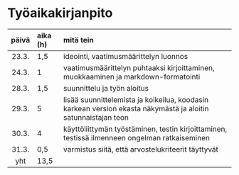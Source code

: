 # Työaikakirjanpito

| päivä | aika (h) | mitä tein  |
| :----:|:-----| :-----|
| 23.3. | 1,5   | ideointi, vaatimusmäärittelyn luonnos |
| 24.3. | 1    | vaatimusmäärittelyn puhtaaksi kirjoittaminen, muokkaaminen ja markdown-formatointi |
| 28.3. | 1,5 | suunnittelu ja työn aloitus |
| 29.3. | 5 | lisää suunnittelemista ja koikeilua, koodasin karkean version ekasta näkymästä ja aloitin satunnaistajan teon |
| 30.3. | 4 | käyttöliittymän työstäminen, testin kirjoittaminen, testissä ilmenneen ongelman ratkaiseminen |
| 31.3. | 0,5 | varmistus siitä, että arvostelukriteerit täyttyvät |
| yht   | 13,5   | | 
